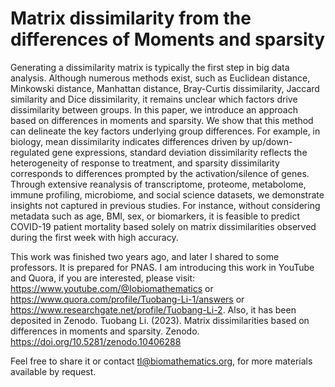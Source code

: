 # Matrix dissimilarity from the differences of Moments and sparsity

Generating a dissimilarity matrix is typically the first step in big data analysis. Although numerous methods exist, such as Euclidean distance, Minkowski distance, Manhattan distance, Bray-Curtis dissimilarity, Jaccard similarity and Dice dissimilarity, it remains unclear which factors drive dissimilarity between groups. In this paper, we introduce an approach based on differences in moments and sparsity. We show that this method can delineate the key factors underlying group differences. For example, in biology, mean dissimilarity indicates differences driven by up/down-regulated gene expressions, standard deviation dissimilarity reflects the heterogeneity of response to treatment, and sparsity dissimilarity corresponds to differences prompted by the activation/silence of genes. Through extensive reanalysis of transcriptome, proteome, metabolome, immune profiling, microbiome, and social science datasets, we demonstrate insights not captured in previous studies. For instance, without considering metadata such as age, BMI, sex, or biomarkers, it is feasible to predict COVID-19 patient mortality based solely on matrix dissimilarities observed during the first week with high accuracy.

This work was finished two years ago, and later I shared to some professors. It is prepared for PNAS. I am introducing this work in YouTube and Quora, if you are interested, please visit: https://www.youtube.com/@Iobiomathematics or https://www.quora.com/profile/Tuobang-Li-1/answers or https://www.researchgate.net/profile/Tuobang-Li-2. Also, it has been deposited in Zenodo. Tuobang Li. (2023). Matrix dissimilarities based on differences in moments and sparsity. Zenodo. https://doi.org/10.5281/zenodo.10406288

Feel free to share it or contact tl@biomathematics.org, for more materials available by request. 
